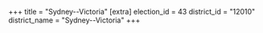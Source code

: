 +++
title = "Sydney--Victoria"
[extra]
election_id = 43
district_id = "12010"
district_name = "Sydney--Victoria"
+++
